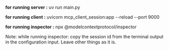 **for running server :**
 uv run main.py 

**for running client :** 
uvicorn mcp_client_session:app --reload --port 9000

**for running inspector :** 
npx @modelcontextprotocol/inspector
 
Note: while running inspector: copy the session id from the terminal output in the configuration input. Leave other things as it is.
